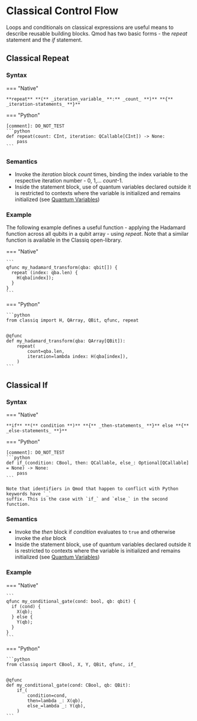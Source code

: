 # Classical Control Flow

Loops and conditionals on classical expressions are useful means to describe reusable
building blocks. Qmod has two basic forms - the _repeat_ statement and the _if_ statement.

## Classical Repeat

### Syntax

=== "Native"

    **repeat** **(** _iteration_variable_ **:** _count_ **)** **{** _iteration-statements_ **}**

=== "Python"

    [comment]: DO_NOT_TEST
    ```python
    def repeat(count: CInt, iteration: QCallable[CInt]) -> None:
        pass
    ```

### Semantics

-   Invoke the _iteration_ block _count_ times, binding the index variable to the respective
    iteration number - 0, 1,... _count_-1.
-   Inside the statement block, use of quantum variables declared outside it is restricted
    to contexts where the variable is initialized and remains initialized (see [Quantum Variables](../quantum-variables.md))

### Example

The following example defines a useful function - applying the Hadamard function across
all qubits in a qubit array - using _repeat_. Note that a similar function is available
in the Classiq open-library.

=== "Native"

    ```
    qfunc my_hadamard_transform(qba: qbit[]) {
      repeat (index: qba.len) {
        H(qba[index]);
      }
    }
    ```

=== "Python"

    ```python
    from classiq import H, QArray, QBit, qfunc, repeat


    @qfunc
    def my_hadamard_transform(qba: QArray[QBit]):
        repeat(
            count=qba.len,
            iteration=lambda index: H(qba[index]),
        )
    ```

## Classical If

### Syntax

=== "Native"

    **if** **(** condition **)** **{** _then-statements_ **}** else **{** _else-statements_ **}**

=== "Python"

    [comment]: DO_NOT_TEST
    ```python
    def if_(condition: CBool, then: QCallable, else_: Optional[QCallable] = None) -> None:
        pass
    ```

    Note that identifiers in Qmod that happen to conflict with Python keywords have `_`
    suffix. This is the case with `if_` and `else_` in the second function.

### Semantics

-   Invoke the _then_ block if _condition_ evaluates to `true` and otherwise invoke the _else_ block
-   Inside the statement block, use of quantum variables declared outside it is restricted
    to contexts where the variable is initialized and remains initialized (see [Quantum Variables](../quantum-variables.md))

### Example

=== "Native"

    ```
    qfunc my_conditional_gate(cond: bool, qb: qbit) {
      if (cond) {
        X(qb);
      } else {
        Y(qb);
      }
    }
    ```

=== "Python"

    ```python
    from classiq import CBool, X, Y, QBit, qfunc, if_


    @qfunc
    def my_conditional_gate(cond: CBool, qb: QBit):
        if_(
            condition=cond,
            then=lambda _: X(qb),
            else_=lambda _: Y(qb),
        )
    ```
